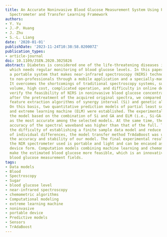 ```yaml
---
title: An Accurate Noninvasive Blood Glucose Measurement System Using Portable Near-Infrared
  Spectrometer and Transfer Learning Framework
authors:
- Y. Yu
- J.-P. Huang
- J. Zhu
- S.-L. Liang
date: '2020-01-01'
publishDate: '2023-11-24T10:38:58.020007Z'
publication_types:
- article-journal
doi: 10.1109/JSEN.2020.3025826
abstract: Diabetes is considered one of the life-threatening diseases in the world,
  which needs regular monitoring of blood glucose levels. In this paper, we developed
  a portable system that makes near-infrared spectroscopy (NIRS) technology available
  to non-professionals through a mobile application and a specially-made enclosure.
  It overcomes the shortcomings of traditional spectroscopy systems, such as large
  volume, high cost, complicated operation, and difficulty in online detection. To
  verify the feasibility of NIRS in noninvasive blood glucose concentration detection,
  after the pretreatment of the acquired original spectra, we compared two different
  feature extraction algorithms of synergy interval (Si) and genetic algorithm (GA).
  On this basis, two quantitative prediction models of partial least squares (PLS)
  and extreme learning machine (ELM) were established. The experimental results showed
  the model based on the combination of Si and GA and ELM (i.e., Si-GA-ELM model)
  as the most accurate among the selected models. At the same time, the prediction
  accuracy of the spectral waveband was higher than that of the full. To further overcome
  the difficulty of establishing a finite sample data model and reduce the influence
  of individual differences, the model transfer method TrAdaBoost was used to enhance
  the accuracy and stability of our model. The final experimental results show that
  the NIR spectrometer used is portable and light and can be encased as a handheld
  device form. Computation models combining machine learning and chemometric methods
  make the estimated blood glucose more feasible, which is an innovative work in noninvasive
  blood glucose measurement fields.
tags:
- Data models
- Blood
- Spectroscopy
- Sugar
- blood glucose level
- near-infrared spectroscopy
- chemometric algorithms
- Computational modeling
- extreme learning machine
- noninvasive
- portable device
- Predictive models
- Sensors
- TrAdaBoost
---
```

